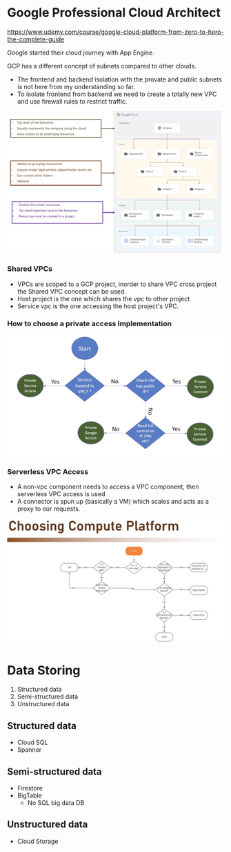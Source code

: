 # Google Professional Cloud Architect

https://www.udemy.com/course/google-cloud-platform-from-zero-to-hero-the-complete-guide

Google started their cloud journey with App Engine.

GCP has a different concept of subnets compared to other clouds.

- The frontend and backend isolation with the provate and public subnets is not here from my understanding so far.
- To isolate frontend from backend we need to create a totally new VPC and use firewall rules to restrict traffic.

![gcp-hierarchy](gcp-hierarchy.png)

### Shared VPCs
- VPCs are scoped to a GCP project, inorder to share VPC cross project the Shared VPC concept can be used.
- Host project is the one which shares the vpc to other project
- Service vpc is the one accessing the host project's VPC.


### How to choose a private access Implementation

![private-access-flowchart](pvt-acces-fc.png)

### Serverless VPC Access
- A non-vpc component needs to access a VPC component, then serverless VPC access is used
- A connector is spun up (basically a VM) which scales and acts as a proxy to our requests.

![Choosing a compute plaform](choosing_compute_platform.png)

# Data Storing
1. Structured data
2. Semi-structured data
3. Unstructured data

## Structured data
- Cloud SQL
- Spanner

## Semi-structured data
- Firestore
- BigTable
    - No SQL big data DB

## Unstructured data
- Cloud Storage